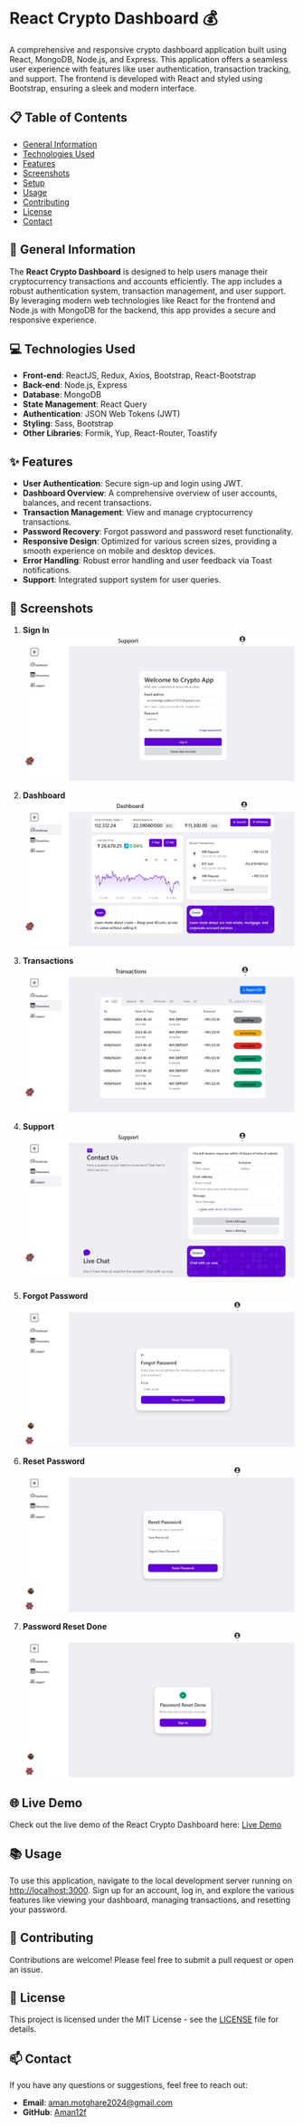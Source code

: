 # React Crypto Dashboard 💰

A comprehensive and responsive crypto dashboard application built using React, MongoDB, Node.js, and Express. This application offers a seamless user experience with features like user authentication, transaction tracking, and support. The frontend is developed with React and styled using Bootstrap, ensuring a sleek and modern interface.

## 📋 Table of Contents

- [General Information](#general-information)
- [Technologies Used](#technologies-used)
- [Features](#features)
- [Screenshots](#screenshots)
- [Setup](#setup)
- [Usage](#usage)
- [Contributing](#contributing)
- [License](#license)
- [Contact](#contact)

## 📝 General Information

The **React Crypto Dashboard** is designed to help users manage their cryptocurrency transactions and accounts efficiently. The app includes a robust authentication system, transaction management, and user support. By leveraging modern web technologies like React for the frontend and Node.js with MongoDB for the backend, this app provides a secure and responsive experience.

## 💻 Technologies Used

- **Front-end**: ReactJS, Redux, Axios, Bootstrap, React-Bootstrap
- **Back-end**: Node.js, Express
- **Database**: MongoDB
- **State Management**: React Query
- **Authentication**: JSON Web Tokens (JWT)
- **Styling**: Sass, Bootstrap
- **Other Libraries**: Formik, Yup, React-Router, Toastify

## ✨ Features

- **User Authentication**: Secure sign-up and login using JWT.
- **Dashboard Overview**: A comprehensive overview of user accounts, balances, and recent transactions.
- **Transaction Management**: View and manage cryptocurrency transactions.
- **Password Recovery**: Forgot password and password reset functionality.
- **Responsive Design**: Optimized for various screen sizes, providing a smooth experience on mobile and desktop devices.
- **Error Handling**: Robust error handling and user feedback via Toast notifications.
- **Support**: Integrated support system for user queries.

## 📸 Screenshots

1. **Sign In**  
   ![Sign In](https://github.com/Aman12f/React-Crypto_Dashboard-Authentication/blob/main/react_crypto_dashboard/src/components/images/Signin.jpeg?raw=true)

2. **Dashboard**  
   ![Dashboard](https://github.com/Aman12f/React-Crypto_Dashboard-Authentication/blob/main/react_crypto_dashboard/src/components/images/Dashboard.jpeg?raw=true)

3. **Transactions**  
   ![Transactions](https://github.com/Aman12f/React-Crypto_Dashboard-Authentication/blob/main/react_crypto_dashboard/src/components/images/Transactions.jpeg?raw=true)

4. **Support**  
   ![Support](https://github.com/Aman12f/React-Crypto_Dashboard-Authentication/blob/main/react_crypto_dashboard/src/components/images/Support.jpeg?raw=true)

5. **Forgot Password**  
   ![Forgot Password](https://github.com/Aman12f/React-Crypto_Dashboard-Authentication/blob/main/react_crypto_dashboard/src/components/images/Forgot-Password.jpeg?raw=true)

6. **Reset Password**  
   ![Reset Password](https://github.com/Aman12f/React-Crypto_Dashboard-Authentication/blob/main/react_crypto_dashboard/src/components/images/Reset-Password.jpeg?raw=true)

7. **Password Reset Done**  
   ![Password Reset Done](https://github.com/Aman12f/React-Crypto_Dashboard-Authentication/blob/main/react_crypto_dashboard/src/components/images/Password-Reset-Done.jpeg?raw=true)

## 🌐 Live Demo

Check out the live demo of the React Crypto Dashboard here: [Live Demo](#)

## 📚 Usage

To use this application, navigate to the local development server running on [http://localhost:3000](http://localhost:3000). Sign up for an account, log in, and explore the various features like viewing your dashboard, managing transactions, and resetting your password.

## 🤝 Contributing

Contributions are welcome! Please feel free to submit a pull request or open an issue.

## 📄 License

This project is licensed under the MIT License - see the [LICENSE](LICENSE) file for details.

## 📫 Contact

If you have any questions or suggestions, feel free to reach out:

- **Email**: [aman.motghare2024@gmail.com](mailto:aman.motghare2024@gmail.com)
- **GitHub**: [Aman12f](https://github.com/Aman12f)




